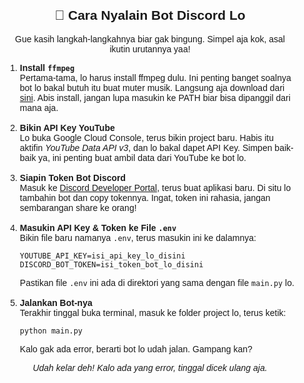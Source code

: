 <div style="font-family: Arial, sans-serif; max-width: 700px; margin: auto; padding: 20px;">
  <h2 style="text-align: center;">🚀 Cara Nyalain Bot Discord Lo</h2>
  <p style="text-align: center;">Gue kasih langkah-langkahnya biar gak bingung. Simpel aja kok, asal ikutin urutannya yaa!</p>

  <ol>
    <li>
      <strong>Install <code>ffmpeg</code></strong><br>
      Pertama-tama, lo harus install ffmpeg dulu. Ini penting banget soalnya bot lo bakal butuh itu buat muter musik.  
      Langsung aja download dari <a href="https://ffmpeg.org/download.html" target="_blank">sini</a>.  
      Abis install, jangan lupa masukin ke PATH biar bisa dipanggil dari mana aja.
    </li>
    <br>
    <li>
      <strong>Bikin API Key YouTube</strong><br>
      Lo buka Google Cloud Console, terus bikin project baru. Habis itu aktifin <em>YouTube Data API v3</em>, dan lo bakal dapet API Key.  
      Simpen baik-baik ya, ini penting buat ambil data dari YouTube ke bot lo.
    </li>
    <br>
    <li>
      <strong>Siapin Token Bot Discord</strong><br>
      Masuk ke <a href="https://discord.com/developers/applications" target="_blank">Discord Developer Portal</a>, terus buat aplikasi baru.  
      Di situ lo tambahin bot dan copy tokennya. Ingat, token ini rahasia, jangan sembarangan share ke orang!
    </li>
    <br>
    <li>
      <strong>Masukin API Key & Token ke File <code>.env</code></strong><br>
      Bikin file baru namanya <code>.env</code>, terus masukin ini ke dalamnya:
      <pre><code>YOUTUBE_API_KEY=isi_api_key_lo_disini
DISCORD_BOT_TOKEN=isi_token_bot_lo_disini</code></pre>
      Pastikan file <code>.env</code> ini ada di direktori yang sama dengan file <code>main.py</code> lo.
    </li>
    <br>
    <li>
      <strong>Jalankan Bot-nya</strong><br>
      Terakhir tinggal buka terminal, masuk ke folder project lo, terus ketik:
      <pre><code>python main.py</code></pre>
      Kalo gak ada error, berarti bot lo udah jalan. Gampang kan?
    </li>
  </ol>

  <p style="text-align: center; font-style: italic;">Udah kelar deh! Kalo ada yang error, tinggal dicek ulang aja.</p>
</div>
